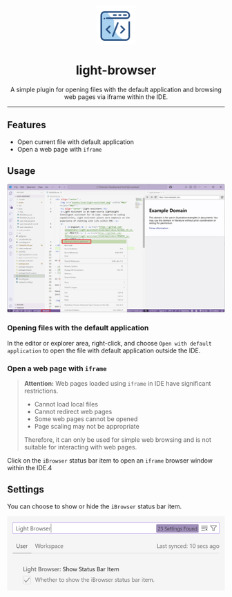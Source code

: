<div align="center" >
    <img src="assets/icon/light-browser.png" width="90px" height="90px"/>
    <h1 align="center">light-browser</h1>
    <p>A simple plugin for opening files with the default application and browsing web pages via iframe within the IDE.</p>
    </p>
</div>

<hr>

## Features

- Open current file with default application
- Open a web page with `iframe`

## Usage

![](./assets/img/01.png)

### Opening files with the default application

In the editor or explorer area, right-click, and choose `Open with default application` to open the file with default application outside the IDE.

### Open a web page with `iframe`

> **Attention:** Web pages loaded using `iframe` in IDE have significant restrictions.
>
> - Cannot load local files
> - Cannot redirect web pages
> - Some web pages cannot be opened
> - Page scaling may not be appropriate
> 
> Therefore, it can only be used for simple web browsing and is not suitable for interacting with web pages.

Click on the `iBrowser` status bar item to open an `iframe` browser window within the IDE.4


## Settings

You can choose to show or hide the `iBrowser` status bar item.

![](./assets/img/02.png)
